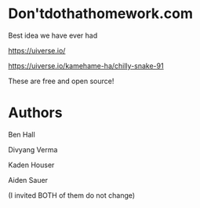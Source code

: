 # Don'tdothathomework.com

Best idea we have ever had

https://uiverse.io/

https://uiverse.io/kamehame-ha/chilly-snake-91

These are free and open source!

# Authors

Ben Hall

Divyang Verma

Kaden Houser

Aiden Sauer

(I invited BOTH of them do not change)

